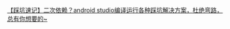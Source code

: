 <a href="http://www.cnblogs.com/liushilin/p/6068098.html">【踩坑速记】二次依赖？android studio编译运行各种踩坑解决方案，杜绝弯路，总有你想要的~</a>